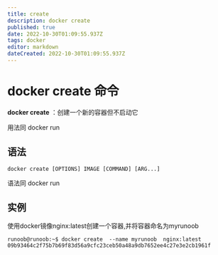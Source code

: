 ```yaml
---
title: create
description: docker create
published: true
date: 2022-10-30T01:09:55.937Z
tags: docker
editor: markdown
dateCreated: 2022-10-30T01:09:55.937Z
---
```


# docker create 命令


**docker create** ：创建一个新的容器但不启动它

用法同 docker run

## 语法
```
docker create [OPTIONS] IMAGE [COMMAND] [ARG...]
```
语法同 docker run

## 实例
使用docker镜像nginx:latest创建一个容器,并将容器命名为myrunoob

```
runoob@runoob:~$ docker create  --name myrunoob  nginx:latest      
09b93464c2f75b7b69f83d56a9cfc23ceb50a48a9db7652ee4c27e3e2cb1961f
```
